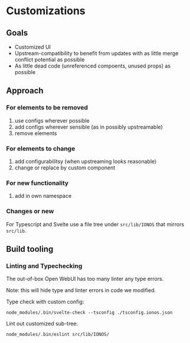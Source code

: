 # Customizations

## Goals

* Customized UI
* Upstream-compatibility to benefit from updates with as little merge conflict potential as possible
* As little dead code (unreferenced compoents, unused props) as possible


## Approach

### For elements to be removed

1. use configs wherever possible
2. add configs wherever sensible (as in possibly upstreamable)
3. remove elements

### For elements to change

1. add configurabilitsy (when upstreaming looks reasonable)
2. change or replace by custom component

### For new functionality

1. add in own namespace

### Changes or new

For Typescript and Svelte use a file tree under `src/lib/IONOS` that mirrors `src/lib`.


## Build tooling

### Linting and Typechecking

The out-of-box Open WebUI has too many linter any type errors.

Note: this will hide type and linter errors in code we modified.

Type check with custom config:

```
node_modules/.bin/svelte-check --tsconfig ./tsconfig.ionos.json
```

Lint out customized sub-tree:

```
node_modules/.bin/eslint src/lib/IONOS/
```
